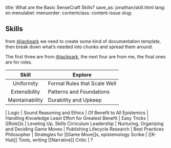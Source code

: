 title: What are the Basic SenseCraft Skills?
save_as: jonathan/skill.html
lang: en
menulabel:
menuorder:
contentclass: content-issue
slug:

## Skills
from [@jackpark](https://topicquests.slack.com/team/U6M625477) we need to create some kind of documentation template, then break down what’s needed into chunks and spread them around.

The first three are from [@jackpark](https://topicquests.slack.com/team/U6M625477), the next four are from me, the final ones are for roles.

Skill | Explore
:---:|---
Uniformity | Formal Rules that Scale Well
Extensibility | Patterns and Foundations
Maintainability | Durability and Upkeep
 | 
Logic | Sound Reasoning and 
Ethics | Of Benefit to All
Epistemics | Handling Knowledge
Least Effort for Greatest Benefit | Easy Tricks
 | 
[[Role]]s | Leveling Up, Skills Cirriculum
Leadership | Nurturing, Organizing and Deciding
Game Moves | Publishing Lifecycle
Research | Best Practices
Philosopher | Strategies for [[Game Move]]s, epistemology
Scribe | [[K-Hub]] Tools, writing [[Narrative]]
Critic | ?

